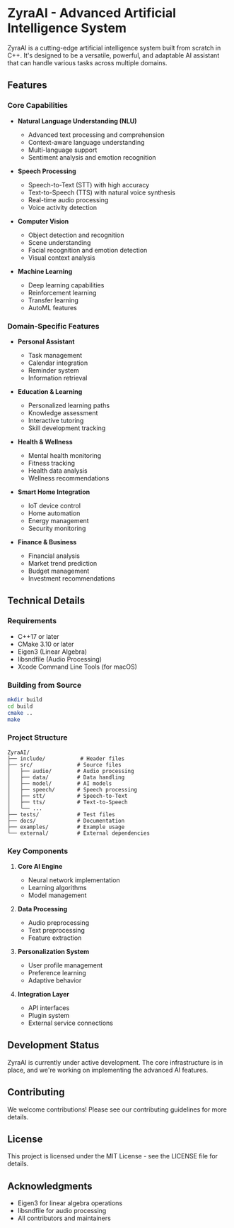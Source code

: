 # ZyraAI - Advanced Artificial Intelligence System

ZyraAI is a cutting-edge artificial intelligence system built from scratch in C++. It's designed to be a versatile, powerful, and adaptable AI assistant that can handle various tasks across multiple domains.

## Features

### Core Capabilities

- **Natural Language Understanding (NLU)**

  - Advanced text processing and comprehension
  - Context-aware language understanding
  - Multi-language support
  - Sentiment analysis and emotion recognition

- **Speech Processing**

  - Speech-to-Text (STT) with high accuracy
  - Text-to-Speech (TTS) with natural voice synthesis
  - Real-time audio processing
  - Voice activity detection

- **Computer Vision**

  - Object detection and recognition
  - Scene understanding
  - Facial recognition and emotion detection
  - Visual context analysis

- **Machine Learning**
  - Deep learning capabilities
  - Reinforcement learning
  - Transfer learning
  - AutoML features

### Domain-Specific Features

- **Personal Assistant**

  - Task management
  - Calendar integration
  - Reminder system
  - Information retrieval

- **Education & Learning**

  - Personalized learning paths
  - Knowledge assessment
  - Interactive tutoring
  - Skill development tracking

- **Health & Wellness**

  - Mental health monitoring
  - Fitness tracking
  - Health data analysis
  - Wellness recommendations

- **Smart Home Integration**

  - IoT device control
  - Home automation
  - Energy management
  - Security monitoring

- **Finance & Business**
  - Financial analysis
  - Market trend prediction
  - Budget management
  - Investment recommendations

## Technical Details

### Requirements

- C++17 or later
- CMake 3.10 or later
- Eigen3 (Linear Algebra)
- libsndfile (Audio Processing)
- Xcode Command Line Tools (for macOS)

### Building from Source

```bash
mkdir build
cd build
cmake ..
make
```

### Project Structure

```
ZyraAI/
├── include/           # Header files
├── src/              # Source files
│   ├── audio/        # Audio processing
│   ├── data/         # Data handling
│   ├── model/        # AI models
│   ├── speech/       # Speech processing
│   ├── stt/          # Speech-to-Text
│   ├── tts/          # Text-to-Speech
│   └── ...
├── tests/            # Test files
├── docs/             # Documentation
├── examples/         # Example usage
└── external/         # External dependencies
```

### Key Components

1. **Core AI Engine**

   - Neural network implementation
   - Learning algorithms
   - Model management

2. **Data Processing**

   - Audio preprocessing
   - Text preprocessing
   - Feature extraction

3. **Personalization System**

   - User profile management
   - Preference learning
   - Adaptive behavior

4. **Integration Layer**
   - API interfaces
   - Plugin system
   - External service connections

## Development Status

ZyraAI is currently under active development. The core infrastructure is in place, and we're working on implementing the advanced AI features.

## Contributing

We welcome contributions! Please see our contributing guidelines for more details.

## License

This project is licensed under the MIT License - see the LICENSE file for details.

## Acknowledgments

- Eigen3 for linear algebra operations
- libsndfile for audio processing
- All contributors and maintainers
